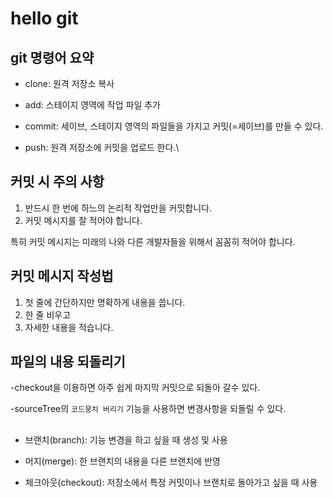 # hello git

## git 명령어 요약

- clone: 원격 저장소 복사

- add: 스테이지 영역에 작업 파일 추가 

- commit: 세이브, 스테이지 영역의 파일들을 가지고 커밋(=세이브)를 만들 수 있다. 

- push: 원격 저장소에 커밋을 업로드 한다.\

## 커밋 시 주의 사항

1. 반드시 한 번에 하느의 논리적 작업만을 커밋합니다.
2. 커밋 메시지를 잘 적어야 합니다. 

특히 커밋 메시지는 미래의 나와 다른 개발자들을 위해서 꼼꼼히 적어야 합니다. 

## 커밋 메시지 작성법

1. 첫 줄에 간단하지만 명확하게 내용을 씁니다. 
2. 한 줄 비우고 
3. 자세한 내용을 적습니다. 

## 파일의 내용 되돌리기

-checkout을 이용하면 아주 쉽게 마지막 커밋으로 되돌아 갈수 있다. 

-sourceTree의 `코드뭉치 버리기` 기능을 사용하면 변경사항을 되돌릴 수 있다. 

## 

- 브랜치(branch): 기능 변경을 하고 싶을 때 생성 및 사용

- 머지(merge): 한 브랜치의 내용을 다른 브랜치에 반영

- 체크아웃(checkout): 저장소에서 특정 커밋이나 브랜치로 돌아가고 싶을 때 사용 
